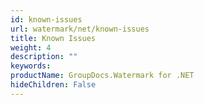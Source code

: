 ```yaml
---
id: known-issues
url: watermark/net/known-issues
title: Known Issues
weight: 4
description: ""
keywords: 
productName: GroupDocs.Watermark for .NET
hideChildren: False
---
```

